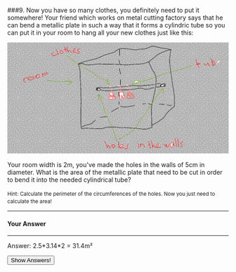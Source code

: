 ###9. Now you have so many clothes, you definitely need to put it somewhere! Your friend which works on metal cutting factory says that he can bend a metallic plate in such a way that it forms a cylindric tube so you can put it in your room to hang all your new clothes just like this:

![](room.png)

Your room width is 2m, you've made the holes in the walls of 5cm in diameter. What is the area of the metallic plate that need to be cut in order to bend it into the needed cylindrical tube?

<small><span class="gray">Hint</span>: Calculate the perimeter of the circumferences of the holes. Now you just need to calculate the area!</small>

---

#### Your Answer

>

>

>

>

>

>

>

>

---

<div class="answer hidden">
    Answer: 2.5*3.14*2 = 31.4m²
</div>

<button class="show-answers">Show Answers!</button>